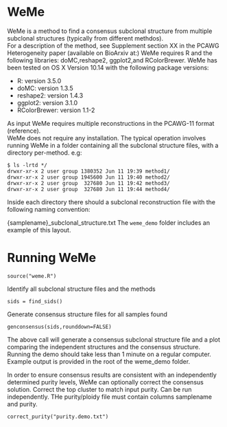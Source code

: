 # WeMe
WeMe is a method to find a consensus subclonal structure from multiple subclonal structures (typically from different methdos).  
For a description of the method, see Supplement section XX in the PCAWG Heterogeneity paper (available on BioArxiv at:)
WeMe requires R and the following libraries: doMC,reshape2, ggplot2,and RColorBrewer.
WeMe has been tested on OS X Version 10.14 with the following package versions:
* R: version 3.5.0
* doMC: version 1.3.5
* reshape2: version 1.4.3
* ggplot2: version 3.1.0
* RColorBrewer: version 1.1-2

As input WeMe requires multiple reconstructions in the PCAWG-11 format (reference).   
WeMe does not require any installation.
The typical operation involves running WeMe in a folder containing all the subclonal structure files, with a directory per-method.  e.g:
```
$ ls -lrtd */
drwxr-xr-x 2 user group 1380352 Jun 11 19:39 method1/
drwxr-xr-x 2 user group 1945600 Jun 11 19:40 method2/
drwxr-xr-x 2 user group  327680 Jun 11 19:42 method3/
drwxr-xr-x 2 user group  327680 Jun 11 19:44 method4/
```
Inside each directory there should a subclonal reconstruction file with the following naming convention:

{samplename}_subclonal_structure.txt
The `weme_demo` folder includes an example of this layout.

# Running WeMe

```
source("weme.R")
```
Identify all subclonal structure files and the methods
```
sids = find_sids()
```
Generate consensus structure files for all samples found
```
genconsensus(sids,rounddown=FALSE)
```
The above call will generate a consensus subclonal structure file and a plot comparing the independent structures and the consensus structure.
Running the demo should take less than 1 minute on a regular computer.
Example output is provided in the root of the weme_demo folder.

In order to ensure consensus results are consistent with an independently determined purity levels, WeMe can optionally correct the consensus solution. 
Correct the top cluster to match input purity.  Can be run independently.  THe purity/ploidy file must contain columns samplename and purity.
```
correct_purity("purity.demo.txt")
```
